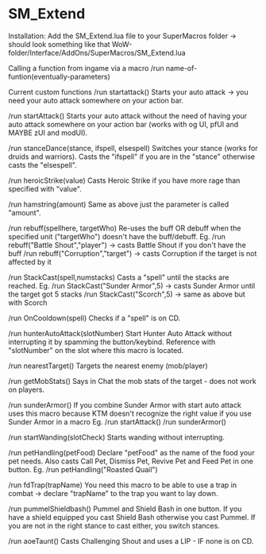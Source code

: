 # SM_Extend
Installation:
Add the SM_Extend.lua file to your SuperMacros folder -> should look something like that
WoW-folder/Interface/AddOns/SuperMacros/SM_Extend.lua

Calling a function from ingame via a macro
/run name-of-funtion(eventually-parameters)

Current custom functions
/run startattack()
Starts your auto attack -> you need your auto attack somewhere on your action bar.

/run startAttack()
Starts your auto attack without the need of having your auto attack somewhere on your action bar (works with og UI, pfUI and MAYBE zUI and modUI).

/run stanceDance(stance, ifspell, elsespell)
Switches your stance (works for druids and warriors). Casts the "ifspell" if you are in the "stance" otherwise casts the "elsespell".

/run heroicStrike(value)
Casts Heroic Strike if you have more rage than specified with "value".

/run hamstring(amount)
Same as above just the parameter is called "amount".

/run rebuff(spellhere, targetWho)
Re-uses the buff OR debuff when the specified unit ("targetWho") doesn't have the buff/debuff.
Eg. /run rebuff("Battle Shout","player") -> casts Battle Shout if you don't have the buff
    /run rebuff("Corruption","target") -> casts Corruption if the target is not affected by it

/run StackCast(spell,numstacks)
Casts a "spell" until the stacks are reached.
Eg. /run StackCast("Sunder Armor",5) -> casts Sunder Armor until the target got 5 stacks
    /run StackCast("Scorch",5) -> same as above but with Scorch

/run OnCooldown(spell)
Checks if a "spell" is on CD.

/run hunterAutoAttack(slotNumber)
Start Hunter Auto Attack without interrupting it by spamming the button/keybind. Reference with "slotNumber" on the slot where this macro is located.

/run nearestTarget()
Targets the nearest enemy (mob/player)

/run getMobStats()
Says in Chat the mob stats of the target - does not work on players.

/run sunderArmor()
If you combine Sunder Armor with start auto attack uses this macro because KTM doesn't recognize the right value if you use Sunder Armor in a macro
Eg. /run startAttack()
    /run sunderArmor()

/run startWanding(slotCheck)
Starts wanding without interrupting.

/run petHandling(petFood)
Declare "petFood" as the name of the food your pet needs. Also casts Call Pet, Dismiss Pet, Revive Pet and Feed Pet in one button.
Eg. /run petHandling("Roasted Quail")

/run fdTrap(trapName)
You need this macro to be able to use a trap in combat -> declare "trapName" to the trap you want to lay down.

/run pummelShieldbash()
Pummel and Shield Bash in one button. If you have a shield equipped you cast Shield Bash otherwise you cast Pummel. If you are not in the right stance to cast either, you switch stances.

/run aoeTaunt()
Casts Challenging Shout and uses a LIP - IF none is on CD.
